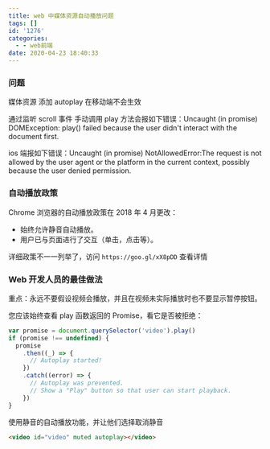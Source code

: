```yaml
---
title: web 中媒体资源自动播放问题
tags: []
id: '1276'
categories:
  - - web前端
date: 2020-04-23 18:40:33
---
```


### 问题

媒体资源 添加 autoplay 在移动端不会生效

通过监听 scroll 事件 手动调用 play 方法会报如下错误：Uncaught (in promise) DOMException: play() failed because the user didn't interact with the document first.

ios 端报如下错误：Uncaught (in promise) NotAllowedError:The request is not allowed by the user agent or the platform in the current context, possibly because the user denied permission.

### 自动播放政策

Chrome 浏览器的自动播放政策在 2018 年 4 月更改：

- 始终允许静音自动播放。
- 用户已与页面进行了交互（单击，点击等）。

详细政策不一一列举了，访问 `https://goo.gl/xX8pDD` 查看详情

### Web 开发人员的最佳做法

重点：永远不要假设视频会播放，并且在视频未实际播放时也不要显示暂停按钮。

您应该始终查看 play 函数返回的 Promise，看它是否被拒绝：

```js
var promise = document.querySelector('video').play()
if (promise !== undefined) {
  promise
    .then((_) => {
      // Autoplay started!
    })
    .catch((error) => {
      // Autoplay was prevented.
      // Show a "Play" button so that user can start playback.
    })
}
```

使用静音的自动播放功能，并让他们选择取消静音

```html
<video id="video" muted autoplay></video>
```
